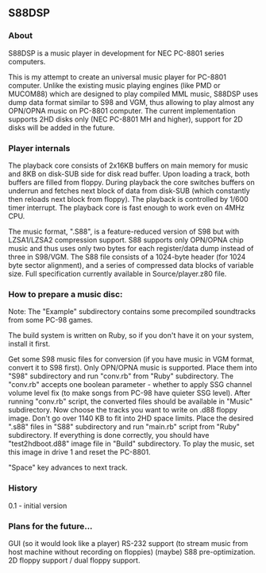 ## S88DSP

### About

S88DSP is a music player in development for NEC PC-8801 series computers. 

This is my attempt to create an universal music player for PC-8801 computer. Unlike the existing music playing engines (like PMD or MUCOM88) which are designed to play compiled MML music, S88DSP uses dump data format similar to S98 and VGM, thus allowing to play almost any OPN/OPNA music on PC-8801 computer.
The current implementation supports 2HD disks only (NEC PC-8801 MH and higher), support for 2D disks will be added in the future.

### Player internals
The playback core consists of 2x16KB buffers on main memory for music and 8KB on disk-SUB side for disk read buffer. Upon loading a track, both buffers are filled from floppy. During playback the core switches buffers on underrun and fetches next block of data from disk-SUB (which constantly then reloads next block from floppy).
The playback is controlled by 1/600 timer interrupt. The playback core is fast enough to work even on 4MHz CPU.

The music format, ".S88", is a feature-reduced version of S98 but with LZSA1/LZSA2 compression support. S88 supports only OPN/OPNA chip music and thus uses only two bytes for each register/data dump instead of three in S98/VGM. The S88 file consists of a 1024-byte header (for 1024 byte sector alignment), and a series of compressed data blocks of variable size. Full specification currently available in Source/player.z80 file.

### How to prepare a music disc:

Note: The "Example" subdirectory contains some precompiled soundtracks from some PC-98 games.

The build system is written on Ruby, so if you don't have it on your system, install it first.

Get some S98 music files for conversion (if you have music in VGM format, convert it to S98 first). Only OPN/OPNA music is supported.
Place them into "S98" subdirectory and run "conv.rb" from "Ruby" subdirectory. The "conv.rb" accepts one boolean parameter - whether to apply SSG channel volume level fix (to make songs from PC-98 have quieter SSG level). 
After running "conv.rb" script, the converted files should be available in "Music" subdirectory. 
Now choose the tracks you want to write on .d88 floppy image. Don't go over 1140 KB to fit into 2HD space limits.
Place the desired ".s88" files in "S88" subdirectory and run "main.rb" script from "Ruby" subdirectory. If everything is done correctly, you should have "test2hdboot.d88" image file in "Build" subdirectory. 
To play the music, set this image in drive 1 and reset the PC-8801.

"Space" key advances to next track.

### History

0.1 - initial version

### Plans for the future...

GUI (so it would look like a player)
RS-232 support (to stream music from host machine without recording on floppies)
(maybe) S88 pre-optimization.
2D floppy support / dual floppy support.
